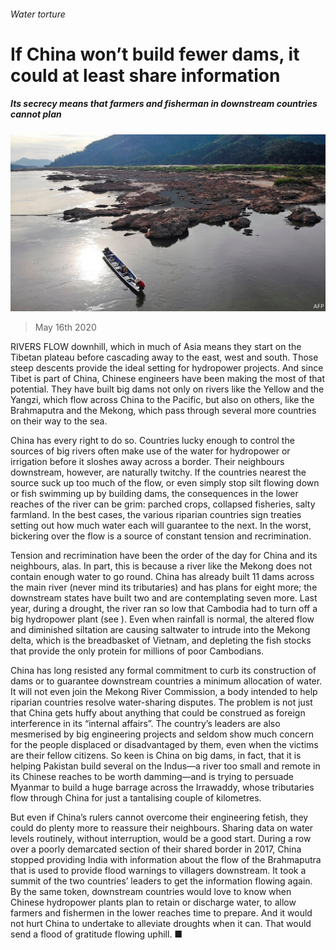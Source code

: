###### Water torture

# If China won’t build fewer dams, it could at least share information 

##### Its secrecy means that farmers and fisherman in downstream countries cannot plan 

![image](images/20200516_LDP001_0.jpg) 

> May 16th 2020 

RIVERS FLOW downhill, which in much of Asia means they start on the Tibetan plateau before cascading away to the east, west and south. Those steep descents provide the ideal setting for hydropower projects. And since Tibet is part of China, Chinese engineers have been making the most of that potential. They have built big dams not only on rivers like the Yellow and the Yangzi, which flow across China to the Pacific, but also on others, like the Brahmaputra and the Mekong, which pass through several more countries on their way to the sea.

China has every right to do so. Countries lucky enough to control the sources of big rivers often make use of the water for hydropower or irrigation before it sloshes away across a border. Their neighbours downstream, however, are naturally twitchy. If the countries nearest the source suck up too much of the flow, or even simply stop silt flowing down or fish swimming up by building dams, the consequences in the lower reaches of the river can be grim: parched crops, collapsed fisheries, salty farmland. In the best cases, the various riparian countries sign treaties setting out how much water each will guarantee to the next. In the worst, bickering over the flow is a source of constant tension and recrimination.


Tension and recrimination have been the order of the day for China and its neighbours, alas. In part, this is because a river like the Mekong does not contain enough water to go round. China has already built 11 dams across the main river (never mind its tributaries) and has plans for eight more; the downstream states have built two and are contemplating seven more. Last year, during a drought, the river ran so low that Cambodia had to turn off a big hydropower plant (see ). Even when rainfall is normal, the altered flow and diminished siltation are causing saltwater to intrude into the Mekong delta, which is the breadbasket of Vietnam, and depleting the fish stocks that provide the only protein for millions of poor Cambodians.

China has long resisted any formal commitment to curb its construction of dams or to guarantee downstream countries a minimum allocation of water. It will not even join the Mekong River Commission, a body intended to help riparian countries resolve water-sharing disputes. The problem is not just that China gets huffy about anything that could be construed as foreign interference in its “internal affairs”. The country’s leaders are also mesmerised by big engineering projects and seldom show much concern for the people displaced or disadvantaged by them, even when the victims are their fellow citizens. So keen is China on big dams, in fact, that it is helping Pakistan build several on the Indus—a river too small and remote in its Chinese reaches to be worth damming—and is trying to persuade Myanmar to build a huge barrage across the Irrawaddy, whose tributaries flow through China for just a tantalising couple of kilometres.

But even if China’s rulers cannot overcome their engineering fetish, they could do plenty more to reassure their neighbours. Sharing data on water levels routinely, without interruption, would be a good start. During a row over a poorly demarcated section of their shared border in 2017, China stopped providing India with information about the flow of the Brahmaputra that is used to provide flood warnings to villagers downstream. It took a summit of the two countries’ leaders to get the information flowing again. By the same token, downstream countries would love to know when Chinese hydropower plants plan to retain or discharge water, to allow farmers and fishermen in the lower reaches time to prepare. And it would not hurt China to undertake to alleviate droughts when it can. That would send a flood of gratitude flowing uphill. ■

